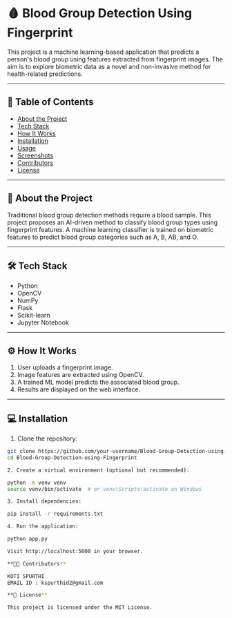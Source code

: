 # 🩸 Blood Group Detection Using Fingerprint

This project is a machine learning-based application that predicts a person's blood group using features extracted from fingerprint images. The aim is to explore biometric data as a novel and non-invasive method for health-related predictions.

---

## 📌 Table of Contents

- [About the Project](#about-the-project)
- [Tech Stack](#tech-stack)
- [How It Works](#how-it-works)
- [Installation](#installation)
- [Usage](#usage)
- [Screenshots](#screenshots)
- [Contributors](#contributors)
- [License](#license)

---

## 📖 About the Project

Traditional blood group detection methods require a blood sample. This project proposes an AI-driven method to classify blood group types using fingerprint features. A machine learning classifier is trained on biometric features to predict blood group categories such as A, B, AB, and O.

---

## 🛠️ Tech Stack

- Python
- OpenCV
- NumPy
- Flask
- Scikit-learn
- Jupyter Notebook

---

## ⚙️ How It Works

1. User uploads a fingerprint image.
2. Image features are extracted using OpenCV.
3. A trained ML model predicts the associated blood group.
4. Results are displayed on the web interface.

---

## 💻 Installation

1. Clone the repository:

```bash
git clone https://github.com/your-username/Blood-Group-Detection-using-Fingerprint.git
cd Blood-Group-Detection-using-Fingerprint

2. Create a virtual environment (optional but recommended):

python -m venv venv
source venv/bin/activate  # or venv\Scripts\activate on Windows

3. Install dependencies:

pip install -r requirements.txt

4. Run the application:

python app.py

Visit http://localhost:5000 in your browser.

**👨‍💻 Contributors**

KOTI SPURTHI
EMAIL ID : kspurthid2@gmail.com

**📄 License**

This project is licensed under the MIT License.

